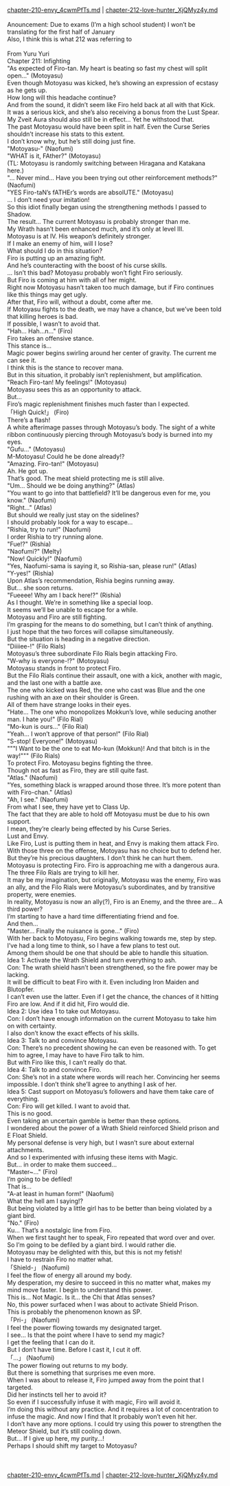 [chapter-210-envy_4cwmPfTs.md](./chapter-210-envy_4cwmPfTs.md) | [chapter-212-love-hunter_XjQMyz4y.md](./chapter-212-love-hunter_XjQMyz4y.md) <br/>
<br/>
Anouncement: Due to exams (I’m a high school student) I won’t be translating for the first half of January<br/>
Also, I think this is what 212 was referring to<br/>
<br/>
From Yuru Yuri<br/>
Chapter 211: Infighting<br/>
"As expected of Firo-tan. My heart is beating so fast my chest will split open…" (Motoyasu)<br/>
Even though Motoyasu was kicked, he’s showing an expression of ecstasy as he gets up.<br/>
How long will this headache continue?<br/>
And from the sound, it didn’t seem like Firo held back at all with that Kick.<br/>
It was a serious kick, and she’s also receiving a bonus from the Lust Spear. My Zveit Aura should also still be in effect… Yet he withstood that.<br/>
The past Motoyasu would have been split in half. Even the Curse Series shouldn’t increase his stats to this extent.<br/>
I don’t know why, but he’s still doing just fine.<br/>
"Motoyasu-" (Naofumi)<br/>
"WHAT is it, FAther?" (Motoyasu)<br/>
(TL: Motoyasu is randomly switching between Hiragana and Katakana here.)<br/>
"… Never mind… Have you been trying out other reinforcement methods?" (Naofumi)<br/>
"YES Firo-taN’s fATHEr’s words are absolUTE." (Motoyasu)<br/>
… I don’t need your imitation!<br/>
So this idiot finally began using the strengthening methods I passed to Shadow.<br/>
The result… The current Motoyasu is probably stronger than me.<br/>
My Wrath hasn’t been enhanced much, and it’s only at level III.<br/>
Motoyasu is at IV. His weapon’s definitely stronger.<br/>
If I make an enemy of him, will I lose?<br/>
What should I do in this situation?<br/>
Firo is putting up an amazing fight.<br/>
And he’s counteracting with the boost of his curse skills.<br/>
… Isn’t this bad? Motoyasu probably won’t fight Firo seriously.<br/>
But Firo is coming at him with all of her might.<br/>
Right now Motoyasu hasn’t taken too much damage, but if Firo continues like this things may get ugly.<br/>
After that, Firo will, without a doubt, come after me.<br/>
If Motoyasu fights to the death, we may have a chance, but we’ve been told that killing heroes is bad.<br/>
If possible, I wasn’t to avoid that.<br/>
"Hah… Hah…n…" (Firo)<br/>
Firo takes an offensive stance.<br/>
This stance is…<br/>
Magic power begins swirling around her center of gravity. The current me can see it.<br/>
I think this is the stance to recover mana.<br/>
But in this situation, it probably isn’t replenishment, but amplification.<br/>
"Reach Firo-tan! My feelings!" (Motoyasu)<br/>
Motoyasu sees this as an opportunity to attack.<br/>
But…<br/>
Firo’s magic replenishment finishes much faster than I expected.<br/>
「High Quick!」 (Firo)<br/>
There’s a flash!<br/>
A white afterimage passes through Motoyasu’s body. The sight of a white ribbon continuously piercing through Motoyasu’s body is burned into my eyes.<br/>
"Gufu…" (Motoyasu)<br/>
M-Motoyasu! Could he be done already!?<br/>
"Amazing. Firo-tan!" (Motoyasu)<br/>
Ah. He got up.<br/>
That’s good. The meat shield protecting me is still alive.<br/>
"Um… Should we be doing anything?" (Atlas)<br/>
"You want to go into that battlefield? It’ll be dangerous even for me, you know." (Naofumi)<br/>
"Right…" (Atlas)<br/>
But should we really just stay on the sidelines?<br/>
I should probably look for a way to escape…<br/>
"Rishia, try to run!" (Naofumi)<br/>
I order Rishia to try running alone.<br/>
"Fue!?" (Rishia)<br/>
"Naofumi?" (Melty)<br/>
"Now! Quickly!" (Naofumi)<br/>
"Yes, Naofumi-sama is saying it, so Rishia-san, please run!" (Atlas)<br/>
"Y-yes!" (Rishia)<br/>
Upon Atlas’s recommendation, Rishia begins running away.<br/>
But… she soon returns.<br/>
"Fueeee! Why am I back here!?" (Rishia)<br/>
As I thought. We’re in something like a special loop.<br/>
It seems we’ll be unable to escape for a while.<br/>
Motoyasu and Firo are still fighting.<br/>
I’m grasping for the means to do something, but I can’t think of anything.<br/>
I just hope that the two forces will collapse simultaneously.<br/>
But the situation is heading in a negative direction.<br/>
"Diiiiee-!" (Filo Rials)<br/>
Motoyasu’s three subordinate Filo Rials begin attacking Firo.<br/>
"W-why is everyone-!?" (Motoyasu)<br/>
Motoyasu stands in front to protect Firo.<br/>
But the Filo Rials continue their assault, one with a kick, another with magic, and the last one with a battle axe.<br/>
The one who kicked was Red, the one who cast was Blue and the one rushing with an axe on their shoulder is Green.<br/>
All of them have strange looks in their eyes.<br/>
"Hate… The one who monopolizes Mokkun’s love, while seducing another man. I hate you!" (Filo Rial)<br/>
"Mo-kun is ours…" (Filo Rial)<br/>
"Yeah… I won’t approve of that person!" (Filo Rial)<br/>
"S-stop! Everyone!" (Motoyasu)<br/>
"""I Want to be the one to eat Mo-kun (Mokkun)! And that bitch is in the way!""" (Filo Rials)<br/>
To protect Firo. Motoyasu begins fighting the three.<br/>
Though not as fast as Firo, they are still quite fast.<br/>
"Atlas." (Naofumi)<br/>
"Yes, something black is wrapped around those three. It’s more potent than with Firo-chan." (Atlas)<br/>
"Ah, I see." (Naofumi)<br/>
From what I see, they have yet to Class Up.<br/>
The fact that they are able to hold off Motoyasu must be due to his own support.<br/>
I mean, they’re clearly being effected by his Curse Series.<br/>
Lust and Envy.<br/>
Like Firo, Lust is putting them in heat, and Envy is making them attack Firo.<br/>
With those three on the offense, Motoyasu has no choice but to defend her.<br/>
But they’re his precious daughters. I don’t think he can hurt them.<br/>
Motoyasu is protecting Firo. Firo is approaching me with a dangerous aura. The three Filo Rials are trying to kill her.<br/>
It may be my imagination, but originally, Motoyasu was the enemy, Firo was an ally, and the Filo Rials were Motoyasu’s subordinates, and by transitive property, were enemies.<br/>
In reality, Motoyasu is now an ally(?), Firo is an Enemy, and the three are… A third power?<br/>
I’m starting to have a hard time differentiating friend and foe.<br/>
And then…<br/>
"Master… Finally the nuisance is gone…" (Firo)<br/>
With her back to Motoyasu, Firo begins walking towards me, step by step.<br/>
I’ve had a long time to think, so I have a few plans to test out.<br/>
Among them should be one that should be able to handle this situation.<br/>
Idea 1: Activate the Wrath Shield and turn everything to ash.<br/>
Con: The wrath shield hasn’t been strengthened, so the fire power may be lacking.<br/>
It will be difficult to beat Firo with it. Even including Iron Maiden and Blutopfer.<br/>
I can’t even use the latter. Even if I get the chance, the chances of it hitting Firo are low. And if it did hit, Firo would die.<br/>
Idea 2: Use idea 1 to take out Motoyasu.<br/>
Con: I don’t have enough information on the current Motoyasu to take him on with certainty.<br/>
I also don’t know the exact effects of his skills.<br/>
Idea 3: Talk to and convince Motoyasu.<br/>
Con: There’s no precedent showing he can even be reasoned with. To get him to agree, I may have to have Firo talk to him.<br/>
But with Firo like this, I can’t really do that.<br/>
Idea 4: Talk to and convince Firo.<br/>
Con: She’s not in a state where words will reach her. Convincing her seems impossible. I don’t think she’ll agree to anything I ask of her.<br/>
Idea 5: Cast support on Motoyasu’s followers and have them take care of everything.<br/>
Con: Firo will get killed. I want to avoid that.<br/>
This is no good.<br/>
Even taking an uncertain gamble is better than these options.<br/>
I wondered about the power of a Wrath Shield reinforced Shield prison and E Float Shield.<br/>
My personal defense is very high, but I wasn’t sure about external attachments.<br/>
And so I experimented with infusing these items with Magic.<br/>
But… in order to make them succeed…<br/>
"Master~…" (Firo)<br/>
I’m going to be defiled!<br/>
That is…<br/>
"A-at least in human form!" (Naofumi)<br/>
What the hell am I saying!?<br/>
But being violated by a little girl has to be better than being violated by a giant bird.<br/>
"No." (Firo)<br/>
Ku… That’s a nostalgic line from Firo.<br/>
When we first taught her to speak, Firo repeated that word over and over.<br/>
So I’m going to be defiled by a giant bird. I would rather die.<br/>
Motoyasu may be delighted with this, but this is not my fetish!<br/>
I have to restrain Firo no matter what.<br/>
「Shield-」 (Naofumi)<br/>
I feel the flow of energy all around my body.<br/>
My desperation, my desire to succeed in this no matter what, makes my mind move faster. I begin to understand this power.<br/>
This is… Not Magic. Is it… the Chi that Atlas senses?<br/>
No, this power surfaced when I was about to activate Shield Prison.<br/>
This is probably the phenomenon known as SP.<br/>
「Pri-」 (Naofumi)<br/>
I feel the power flowing towards my designated target.<br/>
I see… Is that the point where I have to send my magic?<br/>
I get the feeling that I can do it.<br/>
But I don’t have time. Before I cast it, I cut it off.<br/>
「…」 (Naofumi)<br/>
The power flowing out returns to my body.<br/>
But there is something that surprises me even more.<br/>
When I was about to release it, Firo jumped away from the point that I targeted.<br/>
Did her instincts tell her to avoid it?<br/>
So even if I successfully infuse it with magic, Firo will avoid it.<br/>
I’m doing this without any practice. And it requires a lot of concentration to infuse the magic. And now I find that It probably won’t even hit her.<br/>
I don’t have any more options. I could try using this power to strengthen the Meteor Shield, but it’s still cooling down.<br/>
But… If I give up here, my purity…!<br/>
Perhaps I should shift my target to Motoyasu?<br/>
<br/>
<br/> <br/>
[chapter-210-envy_4cwmPfTs.md](./chapter-210-envy_4cwmPfTs.md) | [chapter-212-love-hunter_XjQMyz4y.md](./chapter-212-love-hunter_XjQMyz4y.md) <br/>
